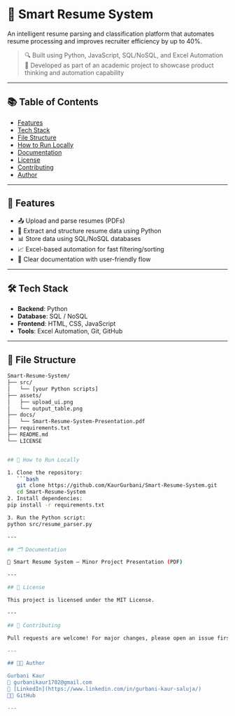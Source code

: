 
# 📄 Smart Resume System

An intelligent resume parsing and classification platform that automates resume processing and improves recruiter efficiency by up to 40%.

> 🔍 Built using Python, JavaScript, SQL/NoSQL, and Excel Automation  
> 🎯 Developed as part of an academic project to showcase product thinking and automation capability

---

## 📚 Table of Contents

- [Features](#features)
- [Tech Stack](#tech-stack)
- [File Structure](#file-structure)
- [How to Run Locally](#how-to-run-locally)
- [Documentation](#documentation)
- [License](#license)
- [Contributing](#contributing)
- [Author](#author)

---

## 🚀 Features

- 📤 Upload and parse resumes (PDFs)
- 🧠 Extract and structure resume data using Python
- 📊 Store data using SQL/NoSQL databases
- 📈 Excel-based automation for fast filtering/sorting
- 📎 Clear documentation with user-friendly flow

---

## 🛠️ Tech Stack

- **Backend**: Python  
- **Database**: SQL / NoSQL  
- **Frontend**: HTML, CSS, JavaScript  
- **Tools**: Excel Automation, Git, GitHub

---

## 📂 File Structure

```bash
Smart-Resume-System/
├── src/
│   └── [your Python scripts]
├── assets/
│   ├── upload_ui.png
│   └── output_table.png
├── docs/
│   └── Smart-Resume-System-Presentation.pdf
├── requirements.txt
├── README.md
└── LICENSE


## 🧪 How to Run Locally

1. Clone the repository:
   ```bash
   git clone https://github.com/KaurGurbani/Smart-Resume-System.git
   cd Smart-Resume-System
2. Install dependencies:
pip install -r requirements.txt

3. Run the Python script:
python src/resume_parser.py

---

## 🗂 Documentation

📄 Smart Resume System – Minor Project Presentation (PDF)

---

## 📄 License

This project is licensed under the MIT License.

---

## 🤝 Contributing

Pull requests are welcome! For major changes, please open an issue first to discuss what you'd like to change.

---

## 👩‍💻 Author

Gurbani Kaur
📧 gurbanikaur1702@gmail.com
🔗 [LinkedIn](https://www.linkedin.com/in/gurbani-kaur-saluja/)
🧑‍💻 GitHub

---

